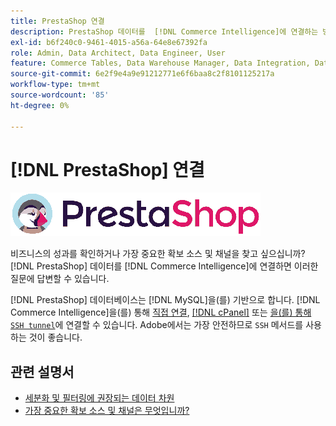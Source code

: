 ```yaml
---
title: PrestaShop 연결
description: PrestaShop 데이터를  [!DNL Commerce Intelligence]에 연결하는 방법을 알아봅니다.
exl-id: b6f240c0-9461-4015-a56a-64e8e67392fa
role: Admin, Data Architect, Data Engineer, User
feature: Commerce Tables, Data Warehouse Manager, Data Integration, Data Import/Export
source-git-commit: 6e2f9e4a9e91212771e6f6baa8c2f8101125217a
workflow-type: tm+mt
source-wordcount: '85'
ht-degree: 0%

---
```


# [!DNL PrestaShop] 연결

![](../../../assets/Prestashop-logo.png)

비즈니스의 성과를 확인하거나 가장 중요한 확보 소스 및 채널을 찾고 싶으십니까? [!DNL PrestaShop] 데이터를 [!DNL Commerce Intelligence]에 연결하면 이러한 질문에 답변할 수 있습니다.

[!DNL PrestaShop] 데이터베이스는 [!DNL MySQL]을(를) 기반으로 합니다. [!DNL Commerce Intelligence]을(를) 통해 [직접 연결](../integrations/mysql-via-a-direct-connection.md), [[!DNL cPanel]](../integrations/mysql-via-cpanel.md) 또는 [을(를) 통해 `SSH tunnel`](../integrations/mysql-via-ssh-tunnel.md)에 연결할 수 있습니다. Adobe에서는 가장 안전하므로 `SSH` 메서드를 사용하는 것이 좋습니다.

## 관련 설명서

* [세분화 및 필터링에 권장되는 데이터 차원](../../../best-practices/segment-filter.md)
* [가장 중요한 확보 소스 및 채널은 무엇입니까?](../../analysis/most-value-source-channel.md)
